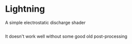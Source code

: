 # Lightning

A simple electrostatic discharge shader

> ![]()

It doesn't work well without some good old post-processing

> ![]()